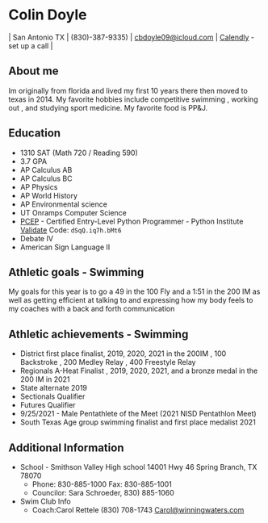 # Colin Doyle

| San Antonio TX | (830)-387-9335) | cbdoyle09@icloud.com | [Calendly](https://calendly.com/cbdoyle) - set up a call |

## About me  

Im originally from florida and lived my first 10 years there then moved to texas in 2014. My favorite hobbies include competitive swimming , working out , and studying sport medicine. My favorite food is PP&J.

## Education

* 1310 SAT (Math 720 / Reading 590)
* 3.7 GPA
* AP Calculus AB
* AP Calculus BC
* AP Physics
* AP World History
* AP Environmental science
* UT Onramps Computer Science
* [PCEP](https://pythoninstitute.org/) - Certified Entry-Level Python Programmer - Python Institute  [Validate](https://verify.openedg.org/) Code: ```dSqQ.iq7h.bMt6```
* Debate IV
* American Sign Language II

## Athletic goals - Swimming

My goals for this year is to go a 49 in the 100 Fly and a 1:51 in the 200 IM as well as getting efficient at talking to and expressing how my body feels to my coaches with a back and forth communication

## Athletic achievements - Swimming

* District first place finalist, 2019, 2020, 2021 in the 200IM , 100 Backstroke , 200 Medley Relay , 400 Freestyle Relay
* Regionals A-Heat Finalist , 2019, 2020, 2021, and a bronze medal in the 200 IM in 2021
* State alternate 2019
* Sectionals Qualifier
* Futures Qualifier
* 9/25/2021 - Male Pentathlete of the Meet (2021 NISD Pentathlon Meet)
* South Texas Age group swimming finalist and first place medalist 2021

## Additional Information

* School - Smithson Valley High school 14001 Hwy 46 Spring Branch, TX 78070
    * Phone: 830-885-1000 Fax: 830-885-1001
    * Councilor: Sara Schroeder, 830) 885-1060
* Swim Club Info 
    * Coach:Carol Rettele (830) 708-1743 Carol@winningwaters.com   





